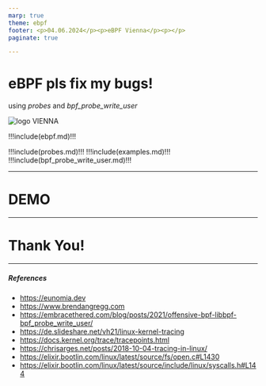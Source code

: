 ```yaml
---
marp: true
theme: ebpf
footer: <p>04.06.2024</p><p>eBPF Vienna</p><p></p>
paginate: true

---
```


<!-- class: cover -->
# eBPF pls fix my bugs!

<text-gray>using *probes* and *bpf_probe_write_user*</text-gray>

![logo](https://ebpf.foundation/wp-content/uploads/sites/9/2023/03/ebpf_logo_color_on_white-2-300x108.png)
<font-vienna>VIENNA</font-vienna>

!!!include(ebpf.md)!!!

<!-- include(syscalls.md)!!! -->

!!!include(probes.md)!!!
!!!include(examples.md)!!!
!!!include(bpf_probe_write_user.md)!!!

---

<!-- class: lead -->

# DEMO

---

<!-- class: lead -->

# Thank You!

---

<!-- class: content -->

##### References

- https://eunomia.dev
- https://www.brendangregg.com
- https://embracethered.com/blog/posts/2021/offensive-bpf-libbpf-bpf_probe_write_user/
- https://de.slideshare.net/vh21/linux-kernel-tracing
- https://docs.kernel.org/trace/tracepoints.html
- https://chrisarges.net/posts/2018-10-04-tracing-in-linux/
- https://elixir.bootlin.com/linux/latest/source/fs/open.c#L1430
- https://elixir.bootlin.com/linux/latest/source/include/linux/syscalls.h#L144